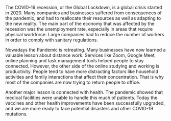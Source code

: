 
The COVID-19 recession, or the Global Lockdown, is a global crisis started in 2020. Many companies and businesses suffered from consequences of the pandemic, and had to reallocate their resources as well as adapting to the new reality. The main part of the economy that was affected by the recession was the unemployment rate, especially in areas that require physical workforce. Large companies had to reduce the number of workers in order to comply with sanitary regulations.

Nowadays the Pandemic is retreating. Many businesses have now learned a valuable lesson about distance work. Services like Zoom, Google Meet, online planning and task management tools helped people to stay connected. However, the other side of the online studying and working is productivity. People tend to have more distracting factors like household activities and family interactions that affect their concentration. That is why most of the companies are now trying to return people to office.

Another major lesson is connected with health. The pandemic showed that medical facilities were unable to handle this much of  patients. Today the vaccines and other health improvements have been successfully upgraded, and we are more ready to face potential disasters and other COVID-19 mutations. 

